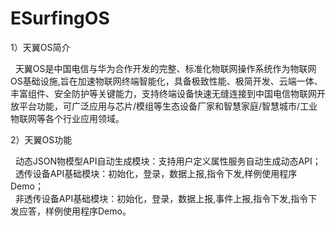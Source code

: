 # ESurfingOS 

1）天翼OS简介

&nbsp;&nbsp;天翼OS是中国电信与华为合作开发的完整、标准化物联网操作系统作为物联网OS基础设施,旨在加速物联网终端智能化，具备极致性能、极简开发、云端一体、丰富组件、安全防护等关键能力，支持终端设备快速无缝连接到中国电信物联网开放平台功能，可广泛应用与芯片/模组等生态设备厂家和智慧家庭/智慧城市/工业物联网等各个行业应用领域。

2）天翼OS功能

&nbsp;&nbsp;动态JSON物模型API自动生成模块：支持用户定义属性服务自动生成动态API；<br/>
&nbsp;&nbsp;透传设备API基础模块：初始化，登录，数据上报,指令下发,样例使用程序Demo；<br/>
&nbsp;&nbsp;非透传设备API基础模块：初始化，登录，数据上报,事件上报,指令下发,指令下发应答，样例使用程序Demo。<br/>

